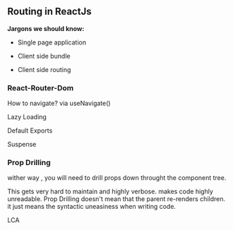 ## **Routing in ReactJs**

**Jargons we should know:**&#x20;

*   Single page application

*   Client side bundle

*   Client side routing

### React-Router-Dom

How to navigate? via useNavigate()

Lazy Loading

Default Exports

Suspense

### Prop Drilling

wither way , you will need to drill props down throught the component tree.&#x20;

This gets very hard to maintain and highly verbose. makes code highly unreadable. Prop Drilling doesn't mean that the parent re-renders children. it just means the syntactic uneasiness when writing code.&#x20;

LCA

###
